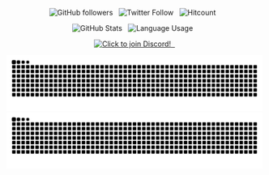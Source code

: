 <p align="center">
  <img alt="GitHub followers" src="https://img.shields.io/github/followers/Technetium1?label=GitHub%20Followers&style=social"> &nbsp
  <img alt="Twitter Follow" src="https://img.shields.io/twitter/follow/Compdude1?style=social"> &nbsp
  <img alt="Hitcount" src="https://hits.seeyoufarm.com/api/count/incr/badge.svg?url=https%3A%2F%2Fgithub.com%2FTechnetium1%2FTechnetium1&count_bg=%2300AEFF&title_bg=%23000000&icon=&icon_color=%23E7E7E7&title=Hits&edge_flat=false"> &nbsp
</p>
<p align="center">
  <img alt="GitHub Stats" src="https://github-readme-stats.vercel.app/api?username=Technetium1&count_private=true&theme=chartreuse-dark&show_icons=true&hide_border=true&hide_title=true&hide_rank=true"> &nbsp
  <img alt="Language Usage" src="https://github-readme-stats.vercel.app/api/top-langs/?username=Technetium1&count_private=true&theme=chartreuse-dark&hide_border=true&layout=compact&langs_count=10"> &nbsp
</p>
<p align="center">
  <a href="https://discord.com/widget?id=260151582337794058&theme=dark">
  <img width="30%" alt="Click to join Discord!" src="https://discordapp.com/api/guilds/260151582337794058/widget.png?style=banner2"/> &nbsp
</p>

<a href="https://github.com/Technetium1#gh-light-mode-only" align="center">
  <img alt="GitHub Snake Light" src="https://github.com/Technetium1/Technetium1/raw/snake/github-contribution-grid-snake.svg#gh-light-mode-only" />
</a>

<a href="https://github.com/Technetium1#gh-dark-mode-only" align="center">
  <img alt="GitHub Snake Dark" src="https://github.com/Technetium1/Technetium1/raw/snake/github-contribution-grid-snake-dark.svg#gh-dark-mode-only" />
</a>
